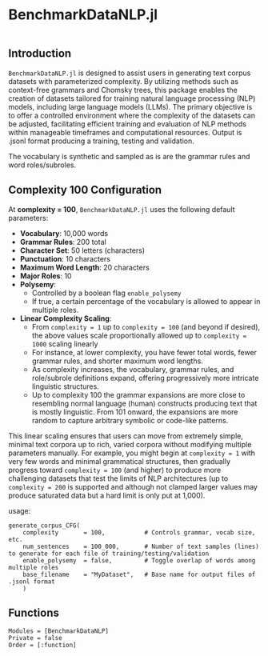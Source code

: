 # BenchmarkDataNLP.jl

```@contents

```

## Introduction

`BenchmarkDataNLP.jl` is designed to assist users in generating text corpus datasets with parameterized complexity. By utilizing methods such as context-free grammars and Chomsky trees, this package enables the creation of datasets tailored for training natural language processing (NLP) models, including large language models (LLMs). The primary objective is to offer a controlled environment where the complexity of the datasets can be adjusted, facilitating efficient training and evaluation of NLP methods within manageable timeframes and computational resources. Output is .jsonl format producing a training, testing and validation.

The vocabulary is synthetic and sampled as is are the grammar rules and word roles/subroles.

## Complexity 100 Configuration

At **complexity = 100**, `BenchmarkDataNLP.jl` uses the following default parameters:

- **Vocabulary**: 10,000 words
- **Grammar Rules**: 200 total
- **Character Set**: 50 letters (characters)
- **Punctuation**: 10 characters
- **Maximum Word Length**: 20 characters
- **Major Roles**: 10
- **Polysemy**:
  - Controlled by a boolean flag `enable_polysemy`
  - If true, a certain percentage of the vocabulary is allowed to appear in multiple roles.
- **Linear Complexity Scaling**:
  - From `complexity = 1` up to `complexity = 100` (and beyond if desired), the above values scale proportionally allowed up to `complexity = 1000` scaling linearly
  - For instance, at lower complexity, you have fewer total words, fewer grammar rules, and shorter maximum word lengths.
  - As complexity increases, the vocabulary, grammar rules, and role/subrole definitions expand, offering progressively more intricate linguistic structures.
  - Up to complexity 100 the grammar expansions are more close to resembling normal language (human) constructs producing text that is mostly linguistic. From 101 onward, the expansions are more random to capture arbitrary symbolic or code-like patterns.

This linear scaling ensures that users can move from extremely simple, minimal text corpora up to rich, varied corpora without modifying multiple parameters manually. For example, you might begin at `complexity = 1` with very few words and minimal grammatical structures, then gradually progress toward `complexity = 100` (and higher) to produce more challenging datasets that test the limits of NLP architectures (up to `complexity = 200` is supported and although not clamped larger values may produce saturated data but a hard limit is only put at 1,000).

usage:

```
generate_corpus_CFG(
    complexity       = 100,           # Controls grammar, vocab size, etc.
    num_sentences    = 100_000,       # Number of text samples (lines) to generate for each file of training/testing/validation
    enable_polysemy  = false,         # Toggle overlap of words among multiple roles
    base_filename    = "MyDataset",   # Base name for output files of .jsonl format
    )
```

## Functions

```@autodocs
Modules = [BenchmarkDataNLP]
Private = false
Order = [:function]
```

